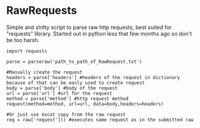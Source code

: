 # RawRequests

Simple and shitty script to parse raw http requests, best suited for "requests" library. Started out in python less that few months ago so don't be too harsh.

    import requests
    
    parse = parseraw('path_to_path_of_RawRequest.txt')
    
    #Manually create the request
    headers = parse['headers'] #headers of the request in dictionary because of that can be easly used to create request
    body = parse['body'] #body of the request
    url = parse['url'] #url for the request
    method = parse['method'] #http request method
    request(method=method, url=url, data=body,headers=headers)
		
    #Or just use excat copy from the raw request
    req = raw['request']() #executes same request as in the submitted raw
